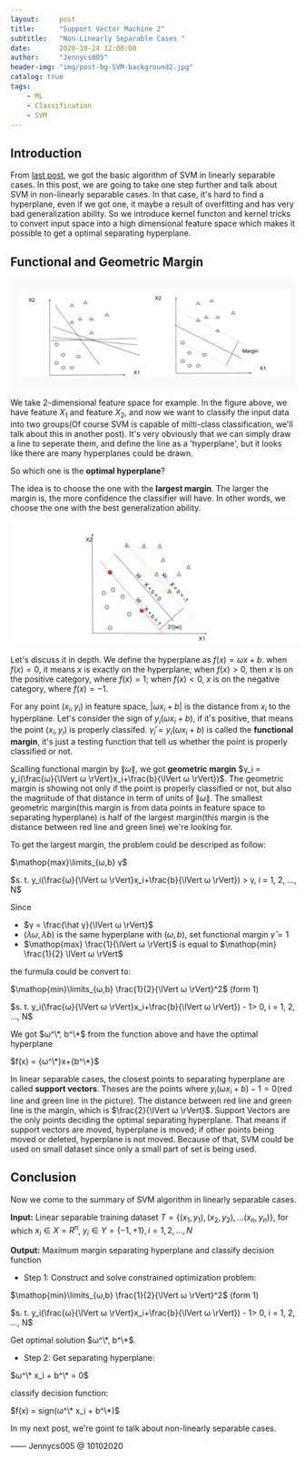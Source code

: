 ```yaml
---
layout:     post
title:      "Support Vector Machine 2"
subtitle:   "Non-Linearly Separable Cases "
date:       2020-10-24 12:00:00
author:     "Jennycs005"
header-img: "img/post-bg-SVM-background2.jpg"
catalog: true
tags:
    - ML
    - Classification
    - SVM
---
```


<head>
    <script src="https://cdn.mathjax.org/mathjax/latest/MathJax.js?config=TeX-AMS-MML_HTMLorMML" type="text/javascript"></script>
    <script type="text/x-mathjax-config">
        MathJax.Hub.Config({
            tex2jax: {
            skipTags: ['script', 'noscript', 'style', 'textarea', 'pre'],
            inlineMath: [['$','$']]
            }
        });
    </script>
</head>

## Introduction

From [last post](https://jennycs005.github.io/2020/10/10/Support-Vector-Machine/), we got the basic algorithm of SVM in linearly separable cases. In this post, we are going to take one step further and talk about SVM in non-linearly separable cases. In that case, it's hard to find a hyperplane, even if we got one, it maybe a result of overfitting and has very bad generalization ability. So we introduce kernel functon and kernel tricks to convert input space into a high dimensional feature space which makes it possible to get a optimal separating hyperplane.

## Functional and Geometric Margin
![img](/img/in-post/post-2020-10-10-SVM/post-SVM-01.png)

We take 2-dimensional feature space for example. In the figure above, we have feature $X_1$ and feature $X_2$, and now we want to classify the input data into two groups(Of course SVM is capable of milti-class classification, we'll talk about this in another post). It's very obviously that we can simply draw a line to seperate them, and define the line as a 'hyperplane', but it looks like there are many hyperplanes could be drawn. 

So which one is the **optimal hyperplane**? 

The idea is to choose the one with the **largest margin**. The larger the margin is, the more confidence the classifier will have. In other words, we choose the one with the best generalization ability. 

![img](/img/in-post/post-2020-10-10-SVM/post-SVM-02.png)

Let's discuss it in depth. We define the hyperplane as $f(x)=ωx+b$. when $f(x)=0$, it means $x$ is exactly on the hyperplane; when $f(x)>0$, then $x$ is on the positive category, where $f(x)=1$; when $f(x)<0$, $x$ is on the negative category, where $f(x)=-1$. 

For any point $(x_i, y_i)$ in feature space, $\lvert ω{x_i}+b\rvert$ is the distance from $x_i$ to the hyperplane. Let's consider the sign of $y_i(ω{x_i}+b)$, if it's positive, that means the point $(x_i, y_i)$ is properly classifed. $\hat γ_i = y_i(ω{x_i}+b)$ is called the **functional margin**, it's just a testing function that tell us whether the point is properly classified or not.

Scalling functional margin by $\lVert ω \rVert$, we got **geometric margin** $γ_i = y_i(\frac{ω}{\lVert ω \rVert}x_i+\frac{b}{\lVert ω \rVert})$. The geometric margin is showing not only if the point is properly classified or not, but also the magnitude of that distance in term of units of $\lVert ω \rVert$. The smallest geometric margin(this margin is from data points in feature space to separating hyperplane) is half of the largest margin(this margin is the distance between red line and green line) we're looking for.


To get the largest margin, the problem could be descriped as follow:

$\mathop{max}\limits_{ω,b} γ$

$s. t.  y_i(\frac{ω}{\lVert ω \rVert}x_i+\frac{b}{\lVert ω \rVert}) > γ, i = 1, 2, ..., N$

Since 
* $γ = \frac{\hat γ}{\lVert ω \rVert}$ 
* $(λω, λb)$ is the same hyperplane with $(ω, b)$, set functional margin $\hat γ = 1$ 
* $\mathop{max} \frac{1}{\lVert ω \rVert}$ is equal to $\mathop{min} \frac{1}{2} \lVert ω \rVert$

the furmula could be convert to:

$\mathop{min}\limits_{ω,b} \frac{1}{2}{\lVert ω \rVert}^2$     (form 1)

$s. t.  y_i(\frac{ω}{\lVert ω \rVert}x_i+\frac{b}{\lVert ω \rVert}) - 1> 0, i = 1, 2, ..., N$

We got $ω^\*, b^\*$ from the function above and have the optimal hyperplane

$f(x) = {ω^\*}x+{b^\*}$

In linear separable cases, the closest points to separating hyperplane are called **support vectors**. Thoses are the points where $y_i(ωx_i+b)-1=0$(red line and green line in the picture). The distance between red line and green line is the margin, which is $\frac{2}{\lVert ω \rVert}$. Support Vectors are the only points deciding the optimal separating hyperplane. That means if support vectors are moved, hyperplane is moved; if other points being moved or deleted, hyperplane is not moved. Because of that, SVM could be used on small dataset since only a small part of set is being used.

## Conclusion

Now we come to the summary of SVM algorithm in linearly separable cases.

**Input:** Linear separable training dataset $T = \{(x_1,y_1),(x_2,y_2),...(x_n,y_n)\}$, for which $x_i \in X=R^n$, $y_i \in Y=\{-1, +1\}, i = 1,2,...,N$

**Output:** Maximum margin separating hyperplane and classify decision function

* Step 1: Construct and solve constrained optimization problem:

$\mathop{min}\limits_{ω,b} \frac{1}{2}{\lVert ω \rVert}^2$     (form 1)

$s. t.  y_i(\frac{ω}{\lVert ω \rVert}x_i+\frac{b}{\lVert ω \rVert}) - 1> 0, i = 1, 2, ..., N$

Get optimal solution $ω^\*, b^\*$.

* Step 2: Get separating hyperplane:

$ω^\* x_i + b^\* = 0$

classify decision function:

$f(x) = sign(ω^\* x_i + b^\*)$

In my next post, we're goint to talk about non-linearly separable cases.

—— Jennycs005 @ 10102020
